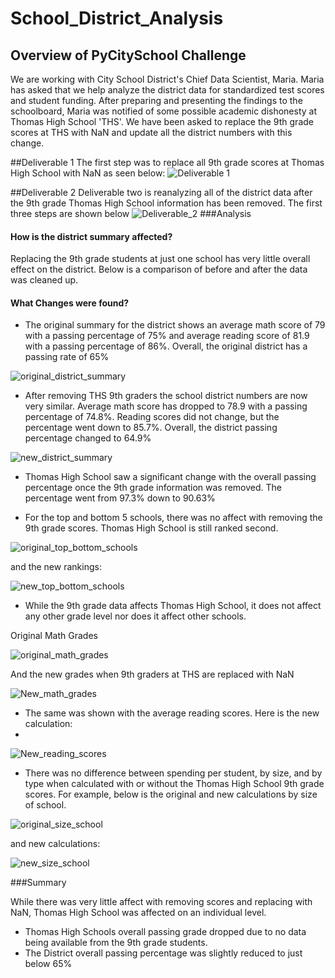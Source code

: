 # School_District_Analysis
## Overview of PyCitySchool Challenge

We are working with City School District's Chief Data Scientist, Maria. Maria has asked that we help analyze the district data for standardized test scores and student funding. After preparing and presenting the findings to the schoolboard, Maria was notified of some possible academic dishonesty at Thomas High School 'THS'. We have been asked to replace the 9th grade scores at THS with NaN and update all the district numbers with this change.

##Deliverable 1
  The first step was to replace all 9th grade scores at Thomas High School with NaN as seen below:
  ![Deliverable 1](https://github.com/stacybeauregard/School_District_Analysis/blob/main/Resources/deliverable_1.png)
  
##Deliverable 2
  Deliverable two is reanalyzing all of the district data after the 9th grade Thomas High School information has been removed. The first three steps are shown below
  ![Deliverable_2](https://github.com/stacybeauregard/School_District_Analysis/blob/main/Resources/deliverable_2.png)
###Analysis

#### How is the district summary affected?
  Replacing the 9th grade students at just one school has very little overall effect on the district. Below is a comparison of before and after the data was cleaned up.
  
#### What Changes were found?

* The original summary for the district shows an average math score of 79 with a passing percentage of 75% and average reading score of 81.9 with a passing percentage of 86%. Overall, the original district has a passing rate of 65%

![original_district_summary](https://github.com/stacybeauregard/School_District_Analysis/blob/main/Resources/original_district_summary.png)

* After removing THS 9th graders the school district numbers are now very similar. Average math score has dropped to 78.9 with a passing percentage of 74.8%. Reading scores did not change, but the percentage went down to 85.7%. Overall, the district passing percentage changed to 64.9%

![new_district_summary](https://github.com/stacybeauregard/School_District_Analysis/blob/main/Resources/new_district_summary.png)

* Thomas High School saw a significant change with the overall passing percentage once the 9th grade information was removed. The percentage went from 97.3% down to 90.63%

* For the top and bottom 5 schools, there was no affect with removing the 9th grade scores. Thomas High School is still ranked second.

![original_top_bottom_schools](https://github.com/stacybeauregard/School_District_Analysis/blob/main/Resources/original_top_bottom_schools.png)

and the new rankings:

![new_top_bottom_schools](https://github.com/stacybeauregard/School_District_Analysis/blob/main/Resources/new_top_bottom_schools.png)

* While the 9th grade data affects Thomas High School, it does not affect any other grade level nor does it affect other schools.

Original Math Grades

![original_math_grades](https://github.com/stacybeauregard/School_District_Analysis/blob/main/Resources/original_math_grades.png)

And the new grades when 9th graders at THS are replaced with NaN

![New_math_grades](https://github.com/stacybeauregard/School_District_Analysis/blob/main/Resources/new_math_grades.png)


* The same was shown with the average reading scores. Here is the new calculation:
* 
![New_reading_scores](https://github.com/stacybeauregard/School_District_Analysis/blob/main/Resources/new_reading_scores.png)

* There was no difference between spending per student, by size, and by type when calculated with or without the Thomas High School 9th grade scores. For example, below is the original and new calculations by size of school.

![original_size_school](https://github.com/stacybeauregard/School_District_Analysis/blob/main/Resources/original_size_school.png)

and new calculations:

![new_size_school](https://github.com/stacybeauregard/School_District_Analysis/blob/main/Resources/new_size_school.png)

###Summary

While there was very little affect with removing scores and replacing with NaN, Thomas High School was affected on an individual level.

* Thomas High Schools overall passing grade dropped due to no data being available from the 9th grade students.
* The District overall passing percentage was slightly reduced to just below 65%
